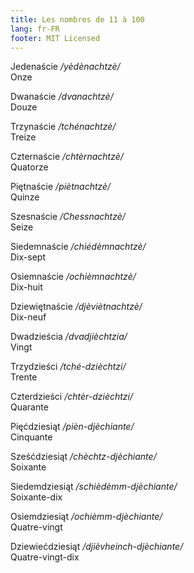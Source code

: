 ```yaml
---
title: Les nombres de 11 à 100
lang: fr-FR
footer: MIT Licensed
---
```


Jedenaście */yèdènachtzè/*  
Onze

Dwanaście */dvanachtzè/*  
Douze

Trzynaście */tchénachtzè/*  
Treize

Czternaście */chtèrnachtzè/*  
Quatorze

Piętnaście */piètnachtzè/*  
Quinze

Szesnaście */Chessnachtzè/*  
Seize

Siedemnaście */chiédèmnachtzè/*  
Dix-sept

Osiemnaście */ochièmnachtzè/*   
Dix-huit

Dziewiętnaście */djèviètnachtzè/*  
Dix-neuf

Dwadzieścia */dvadjièchtzia/*  
Vingt

Trzydzieści */tché-dzièchtzi/*  
Trente

Czterdzieści */chtèr-dzièchtzi/*  
Quarante

Pięćdziesiąt */pièn-djèchiante/*  
Cinquante

Sześćdziesiąt */chèchtz-djèchiante/*  
Soixante

Siedemdziesiąt */schièdèmm-djèchiante/*  
Soixante-dix

Osiemdziesiąt */ochièmm-djèchiante/*  
Quatre-vingt

Dziewiećdziesiąt */djièvheinch-djèchiante/*  
Quatre-vingt-dix